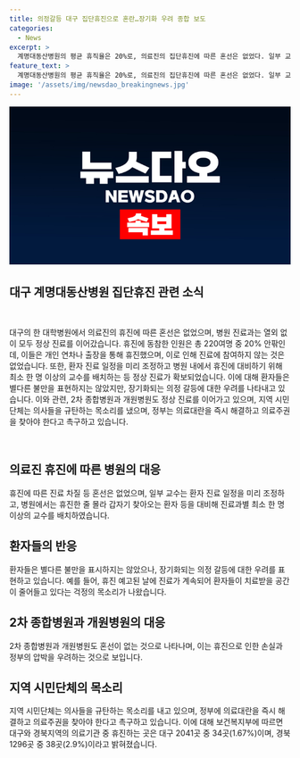 ```yaml
---
title: 의정갈등 대구 집단휴진으로 혼란…장기화 우려 종합 보도
categories:
  - News
excerpt: >
  계명대동산병원의 평균 휴직율은 20%로, 의료진의 집단휴진에 따른 혼선은 없었다. 일부 교수는 개인 사유로 휴직했으며, 진료 차질은 최소화되었다. 시민단체는 의사들의 집단휴진을 규탄하며, 보건복지부의 조사에 따르면 대구와 경북 지역의 의료기관 중 1.67~2.9%가 휴진했다. 이에도 대구의 5개 상급종합병원은 모두 정상 진료를 이어갔다. 지역 시민사회는 의료대란을 해결하고 의료주권을 찾기를 요구했다.
feature_text: >
  계명대동산병원의 평균 휴직율은 20%로, 의료진의 집단휴진에 따른 혼선은 없었다. 일부 교수는 개인 사유로 휴직했으며, 진료 차질은 최소화되었다. 시민단체는 의사들의 집단휴진을 규탄하며, 보건복지부의 조사에 따르면 대구와 경북 지역의 의료기관 중 1.67~2.9%가 휴진했다. 이에도 대구의 5개 상급종합병원은 모두 정상 진료를 이어갔다. 지역 시민사회는 의료대란을 해결하고 의료주권을 찾기를 요구했다.
image: '/assets/img/newsdao_breakingnews.jpg'
---
```


<p><img src="/assets/img/newsdao_breakingnews.jpg" alt="firstkoreanews 속보" /></p>

<h2 data-ke-size="size26">대구 계명대동산병원 집단휴진 관련 소식</h2>

<p data-ke-size="size16">&nbsp;</p>

<p>대구의 한 대학병원에서 의료진의 휴진에 따른 혼선은 없었으며, 병원 진료과는 열외 없이 모두 정상 진료를 이어갔습니다. 휴진에 동참한 인원은 총 220여명 중 20% 안팎인데, 이들은 개인 연차나 출장을 통해 휴진했으며, 이로 인해 진료에 참여하지 않는 것은 없었습니다. 또한, 환자 진료 일정을 미리 조정하고 병원 내에서 휴진에 대비하기 위해 최소 한 명 이상의 교수를 배치하는 등 정상 진료가 확보되었습니다. 이에 대해 환자들은 별다른 불만을 표현하지는 않았지만, 장기화되는 의정 갈등에 대한 우려를 나타내고 있습니다. 이와 관련, 2차 종합병원과 개원병원도 정상 진료를 이어가고 있으며, 지역 시민단체는 의사들을 규탄하는 목소리를 냈으며, 정부는 의료대란을 즉시 해결하고 의료주권을 찾아야 한다고 촉구하고 있습니다.</p></p>

<p data-ke-size="size16">&nbsp;</p>

<h2 data-ke-size="size24">의료진 휴진에 따른 병원의 대응</h2>

<p data-ke-size="size16">휴진에 따른 진료 차질 등 혼선은 없었으며, 일부 교수는 환자 진료 일정을 미리 조정하고, 병원에서는 휴진한 줄 몰라 갑자기 찾아오는 환자 등을 대비해 진료과별 최소 한 명 이상의 교수를 배치하였습니다.</p>

<h2 data-ke-size="size24">환자들의 반응</h2>

<p data-ke-size="size16">환자들은 별다른 불만을 표시하지는 않았으나, 장기화되는 의정 갈등에 대한 우려를 표현하고 있습니다. 예를 들어, 휴진 예고된 날에 진료가 계속되어 환자들이 치료받을 공간이 줄어들고 있다는 걱정의 목소리가 나왔습니다.</p>

<h2 data-ke-size="size24">2차 종합병원과 개원병원의 대응</h2>

<p data-ke-size="size16">2차 종합병원과 개원병원도 혼선이 없는 것으로 나타나며, 이는 휴진으로 인한 손실과 정부의 압박을 우려하는 것으로 보입니다.</p>

<h2 data-ke-size="size24">지역 시민단체의 목소리</h2>

<p data-ke-size="size16">지역 시민단체는 의사들을 규탄하는 목소리를 내고 있으며, 정부에 의료대란을 즉시 해결하고 의료주권을 찾아야 한다고 촉구하고 있습니다. 이에 대해 보건복지부에 따르면 대구와 경북지역의 의료기관 중 휴진하는 곳은 대구 2041곳 중 34곳(1.67%)이며, 경북 1296곳 중 38곳(2.9%)이라고 밝혀졌습니다.</p>

<p data-ke-size="size16">&nbsp;</p>

